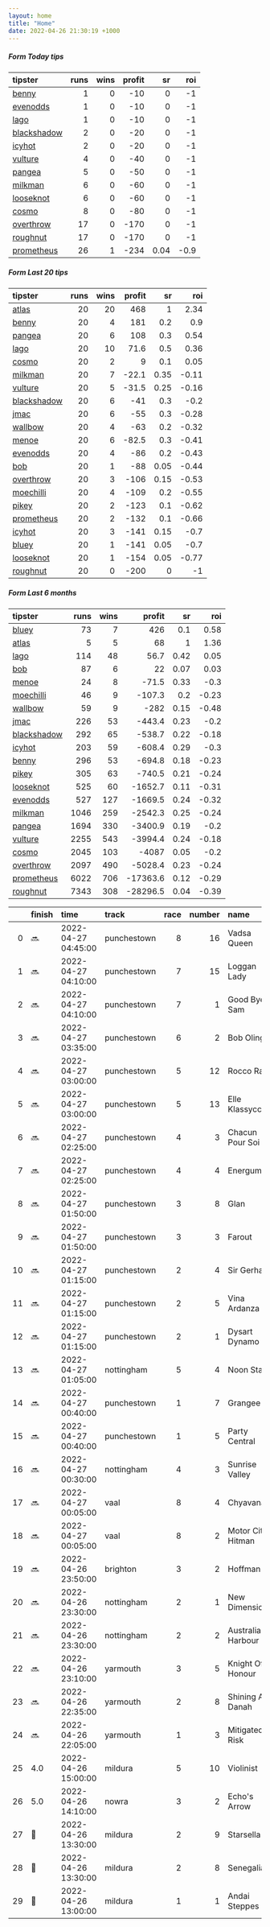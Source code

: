 ```yaml
---   
layout: home  
title: "Home"   
date: 2022-04-26 21:30:19 +1000  
---   
```



##### Form Today tips   

| tipster                                                         |   runs |   wins |   profit |   sr |   roi |
|:----------------------------------------------------------------|-------:|-------:|---------:|-----:|------:|
| [benny](https://mrwayneo.github.io/tips/benny.html)             |      1 |      0 |      -10 | 0    |  -1   |
| [evenodds](https://mrwayneo.github.io/tips/evenodds.html)       |      1 |      0 |      -10 | 0    |  -1   |
| [lago](https://mrwayneo.github.io/tips/lago.html)               |      1 |      0 |      -10 | 0    |  -1   |
| [blackshadow](https://mrwayneo.github.io/tips/blackshadow.html) |      2 |      0 |      -20 | 0    |  -1   |
| [icyhot](https://mrwayneo.github.io/tips/icyhot.html)           |      2 |      0 |      -20 | 0    |  -1   |
| [vulture](https://mrwayneo.github.io/tips/vulture.html)         |      4 |      0 |      -40 | 0    |  -1   |
| [pangea](https://mrwayneo.github.io/tips/pangea.html)           |      5 |      0 |      -50 | 0    |  -1   |
| [milkman](https://mrwayneo.github.io/tips/milkman.html)         |      6 |      0 |      -60 | 0    |  -1   |
| [looseknot](https://mrwayneo.github.io/tips/looseknot.html)     |      6 |      0 |      -60 | 0    |  -1   |
| [cosmo](https://mrwayneo.github.io/tips/cosmo.html)             |      8 |      0 |      -80 | 0    |  -1   |
| [overthrow](https://mrwayneo.github.io/tips/overthrow.html)     |     17 |      0 |     -170 | 0    |  -1   |
| [roughnut](https://mrwayneo.github.io/tips/roughnut.html)       |     17 |      0 |     -170 | 0    |  -1   |
| [prometheus](https://mrwayneo.github.io/tips/prometheus.html)   |     26 |      1 |     -234 | 0.04 |  -0.9 |

##### Form Last 20 tips   

| tipster                                                         |   runs |   wins |   profit |   sr |   roi |
|:----------------------------------------------------------------|-------:|-------:|---------:|-----:|------:|
| [atlas](https://mrwayneo.github.io/tips/atlas.html)             |     20 |     20 |    468   | 1    |  2.34 |
| [benny](https://mrwayneo.github.io/tips/benny.html)             |     20 |      4 |    181   | 0.2  |  0.9  |
| [pangea](https://mrwayneo.github.io/tips/pangea.html)           |     20 |      6 |    108   | 0.3  |  0.54 |
| [lago](https://mrwayneo.github.io/tips/lago.html)               |     20 |     10 |     71.6 | 0.5  |  0.36 |
| [cosmo](https://mrwayneo.github.io/tips/cosmo.html)             |     20 |      2 |      9   | 0.1  |  0.05 |
| [milkman](https://mrwayneo.github.io/tips/milkman.html)         |     20 |      7 |    -22.1 | 0.35 | -0.11 |
| [vulture](https://mrwayneo.github.io/tips/vulture.html)         |     20 |      5 |    -31.5 | 0.25 | -0.16 |
| [blackshadow](https://mrwayneo.github.io/tips/blackshadow.html) |     20 |      6 |    -41   | 0.3  | -0.2  |
| [jmac](https://mrwayneo.github.io/tips/jmac.html)               |     20 |      6 |    -55   | 0.3  | -0.28 |
| [wallbow](https://mrwayneo.github.io/tips/wallbow.html)         |     20 |      4 |    -63   | 0.2  | -0.32 |
| [menoe](https://mrwayneo.github.io/tips/menoe.html)             |     20 |      6 |    -82.5 | 0.3  | -0.41 |
| [evenodds](https://mrwayneo.github.io/tips/evenodds.html)       |     20 |      4 |    -86   | 0.2  | -0.43 |
| [bob](https://mrwayneo.github.io/tips/bob.html)                 |     20 |      1 |    -88   | 0.05 | -0.44 |
| [overthrow](https://mrwayneo.github.io/tips/overthrow.html)     |     20 |      3 |   -106   | 0.15 | -0.53 |
| [moechilli](https://mrwayneo.github.io/tips/moechilli.html)     |     20 |      4 |   -109   | 0.2  | -0.55 |
| [pikey](https://mrwayneo.github.io/tips/pikey.html)             |     20 |      2 |   -123   | 0.1  | -0.62 |
| [prometheus](https://mrwayneo.github.io/tips/prometheus.html)   |     20 |      2 |   -132   | 0.1  | -0.66 |
| [icyhot](https://mrwayneo.github.io/tips/icyhot.html)           |     20 |      3 |   -141   | 0.15 | -0.7  |
| [bluey](https://mrwayneo.github.io/tips/bluey.html)             |     20 |      1 |   -141   | 0.05 | -0.7  |
| [looseknot](https://mrwayneo.github.io/tips/looseknot.html)     |     20 |      1 |   -154   | 0.05 | -0.77 |
| [roughnut](https://mrwayneo.github.io/tips/roughnut.html)       |     20 |      0 |   -200   | 0    | -1    |

##### Form Last 6 months   

| tipster                                                         |   runs |   wins |   profit |   sr |   roi |
|:----------------------------------------------------------------|-------:|-------:|---------:|-----:|------:|
| [bluey](https://mrwayneo.github.io/tips/bluey.html)             |     73 |      7 |    426   | 0.1  |  0.58 |
| [atlas](https://mrwayneo.github.io/tips/atlas.html)             |      5 |      5 |     68   | 1    |  1.36 |
| [lago](https://mrwayneo.github.io/tips/lago.html)               |    114 |     48 |     56.7 | 0.42 |  0.05 |
| [bob](https://mrwayneo.github.io/tips/bob.html)                 |     87 |      6 |     22   | 0.07 |  0.03 |
| [menoe](https://mrwayneo.github.io/tips/menoe.html)             |     24 |      8 |    -71.5 | 0.33 | -0.3  |
| [moechilli](https://mrwayneo.github.io/tips/moechilli.html)     |     46 |      9 |   -107.3 | 0.2  | -0.23 |
| [wallbow](https://mrwayneo.github.io/tips/wallbow.html)         |     59 |      9 |   -282   | 0.15 | -0.48 |
| [jmac](https://mrwayneo.github.io/tips/jmac.html)               |    226 |     53 |   -443.4 | 0.23 | -0.2  |
| [blackshadow](https://mrwayneo.github.io/tips/blackshadow.html) |    292 |     65 |   -538.7 | 0.22 | -0.18 |
| [icyhot](https://mrwayneo.github.io/tips/icyhot.html)           |    203 |     59 |   -608.4 | 0.29 | -0.3  |
| [benny](https://mrwayneo.github.io/tips/benny.html)             |    296 |     53 |   -694.8 | 0.18 | -0.23 |
| [pikey](https://mrwayneo.github.io/tips/pikey.html)             |    305 |     63 |   -740.5 | 0.21 | -0.24 |
| [looseknot](https://mrwayneo.github.io/tips/looseknot.html)     |    525 |     60 |  -1652.7 | 0.11 | -0.31 |
| [evenodds](https://mrwayneo.github.io/tips/evenodds.html)       |    527 |    127 |  -1669.5 | 0.24 | -0.32 |
| [milkman](https://mrwayneo.github.io/tips/milkman.html)         |   1046 |    259 |  -2542.3 | 0.25 | -0.24 |
| [pangea](https://mrwayneo.github.io/tips/pangea.html)           |   1694 |    330 |  -3400.9 | 0.19 | -0.2  |
| [vulture](https://mrwayneo.github.io/tips/vulture.html)         |   2255 |    543 |  -3994.4 | 0.24 | -0.18 |
| [cosmo](https://mrwayneo.github.io/tips/cosmo.html)             |   2045 |    103 |  -4087   | 0.05 | -0.2  |
| [overthrow](https://mrwayneo.github.io/tips/overthrow.html)     |   2097 |    490 |  -5028.4 | 0.23 | -0.24 |
| [prometheus](https://mrwayneo.github.io/tips/prometheus.html)   |   6022 |    706 | -17363.6 | 0.12 | -0.29 |
| [roughnut](https://mrwayneo.github.io/tips/roughnut.html)       |   7343 |    308 | -28296.5 | 0.04 | -0.39 |

|    | finish            | time                | track       |   race |   number | name               |   odds | tipster           |
|---:|:------------------|:--------------------|:------------|-------:|---------:|:-------------------|-------:|:------------------|
|  0 | :soon:            | 2022-04-27 04:45:00 | punchestown |      8 |       16 | Vadsa Queen        |   5.5  | overthrow         |
|  1 | :soon:            | 2022-04-27 04:10:00 | punchestown |      7 |       15 | Loggan Lady        |  26    | overthrow         |
|  2 | :soon:            | 2022-04-27 04:10:00 | punchestown |      7 |        1 | Good Bye Sam       |   1.8  | overthrow         |
|  3 | :soon:            | 2022-04-27 03:35:00 | punchestown |      6 |        2 | Bob Olinger        |   2.1  | milkman           |
|  4 | :soon:            | 2022-04-27 03:00:00 | punchestown |      5 |       12 | Rocco Ray          |   3.9  | overthrow         |
|  5 | :soon:            | 2022-04-27 03:00:00 | punchestown |      5 |       13 | Elle Klassycco     |   7    | overthrow         |
|  6 | :soon:            | 2022-04-27 02:25:00 | punchestown |      4 |        3 | Chacun Pour Soi    |   2.5  | pangea,icyhot     |
|  7 | :soon:            | 2022-04-27 02:25:00 | punchestown |      4 |        4 | Energumene         |   1.65 | pangea,icyhot     |
|  8 | :soon:            | 2022-04-27 01:50:00 | punchestown |      3 |        8 | Glan               |   6    | pangea            |
|  9 | :soon:            | 2022-04-27 01:50:00 | punchestown |      3 |        3 | Farout             |   7.5  | overthrow         |
| 10 | :soon:            | 2022-04-27 01:15:00 | punchestown |      2 |        4 | Sir Gerhard        |   1.65 | overthrow,milkman |
| 11 | :soon:            | 2022-04-27 01:15:00 | punchestown |      2 |        5 | Vina Ardanza       |  34    | milkman           |
| 12 | :soon:            | 2022-04-27 01:15:00 | punchestown |      2 |        1 | Dysart Dynamo      |   2.75 | overthrow         |
| 13 | :soon:            | 2022-04-27 01:05:00 | nottingham  |      5 |        4 | Noon Star          |   1.85 | overthrow         |
| 14 | :soon:            | 2022-04-27 00:40:00 | punchestown |      1 |        7 | Grangee            |   4    | overthrow         |
| 15 | :soon:            | 2022-04-27 00:40:00 | punchestown |      1 |        5 | Party Central      |   2.9  | milkman           |
| 16 | :soon:            | 2022-04-27 00:30:00 | nottingham  |      4 |        3 | Sunrise Valley     |   3.4  | overthrow         |
| 17 | :soon:            | 2022-04-27 00:05:00 | vaal        |      8 |        4 | Chyavana           |   0    | vulture,milkman   |
| 18 | :soon:            | 2022-04-27 00:05:00 | vaal        |      8 |        2 | Motor City Hitman  |   0    | vulture           |
| 19 | :soon:            | 2022-04-26 23:50:00 | brighton    |      3 |        2 | Hoffman            |   5.5  | looseknot         |
| 20 | :soon:            | 2022-04-26 23:30:00 | nottingham  |      2 |        1 | New Dimension      |   1.4  | evenodds,lago     |
| 21 | :soon:            | 2022-04-26 23:30:00 | nottingham  |      2 |        2 | Australian Harbour |   9    | looseknot         |
| 22 | :soon:            | 2022-04-26 23:10:00 | yarmouth    |      3 |        5 | Knight Of Honour   |   2.2  | overthrow         |
| 23 | :soon:            | 2022-04-26 22:35:00 | yarmouth    |      2 |        8 | Shining Al Danah   |   2.4  | overthrow         |
| 24 | :soon:            | 2022-04-26 22:05:00 | yarmouth    |      1 |        3 | Mitigated Risk     |   3.8  | looseknot         |
| 25 | 4.0               | 2022-04-26 15:00:00 | mildura     |      5 |       10 | Violinist          |   5    | pangea            |
| 26 | 5.0               | 2022-04-26 14:10:00 | nowra       |      3 |        2 | Echo's Arrow       |   3.9  | looseknot         |
| 27 | :2nd_place_medal: | 2022-04-26 13:30:00 | mildura     |      2 |        9 | Starsella          |   6    | looseknot         |
| 28 | :3rd_place_medal: | 2022-04-26 13:30:00 | mildura     |      2 |        8 | Senegalia          |   1.85 | vulture           |
| 29 | :2nd_place_medal: | 2022-04-26 13:00:00 | mildura     |      1 |        1 | Andai Steppes      |   5.5  | looseknot         |